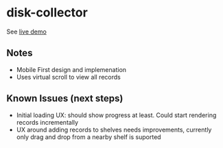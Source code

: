 # disk-collector

See [live demo](https://lucap.github.io/disk-collector/)

## Notes

* Mobile First design and implemenation
* Uses virtual scroll to view all records

## Known Issues (next steps)

* Initial loading UX: should show progress at least. Could start rendering records incrementally
* UX around adding records to shelves needs improvements, currently only drag and drop from a nearby shelf is suported
